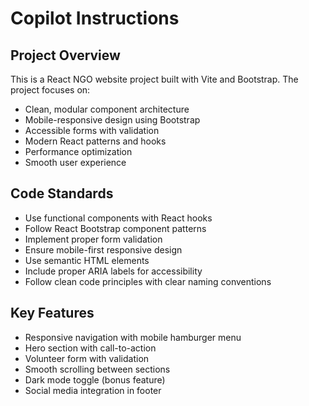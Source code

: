 # Copilot Instructions

<!-- Use this file to provide workspace-specific custom instructions to Copilot. For more details, visit https://code.visualstudio.com/docs/copilot/copilot-customization#_use-a-githubcopilotinstructionsmd-file -->

## Project Overview
This is a React NGO website project built with Vite and Bootstrap. The project focuses on:

- Clean, modular component architecture
- Mobile-responsive design using Bootstrap
- Accessible forms with validation
- Modern React patterns and hooks
- Performance optimization
- Smooth user experience

## Code Standards
- Use functional components with React hooks
- Follow React Bootstrap component patterns
- Implement proper form validation
- Ensure mobile-first responsive design
- Use semantic HTML elements
- Include proper ARIA labels for accessibility
- Follow clean code principles with clear naming conventions

## Key Features
- Responsive navigation with mobile hamburger menu
- Hero section with call-to-action
- Volunteer form with validation
- Smooth scrolling between sections
- Dark mode toggle (bonus feature)
- Social media integration in footer

